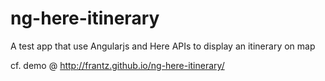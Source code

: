 ng-here-itinerary
=================

A test app that use Angularjs and Here APIs to display an itinerary on map

cf. demo @ <http://frantz.github.io/ng-here-itinerary/>
